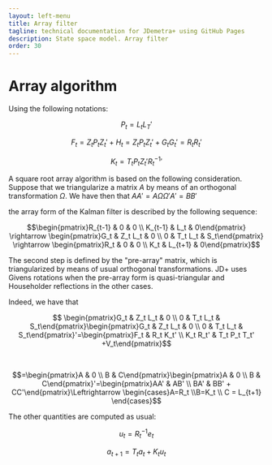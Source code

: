 ```yaml
---
layout: left-menu
title: Array filter
tagline: technical documentation for JDemetra+ using GitHub Pages
description: State space model. Array filter
order: 30
---
```

# Array algorithm

Using the following notations:

$$ P_t = L_t L_T'$$ 

$$ F_t = Z_t P_t Z_t' + H_t = Z_t P_t Z_t' + G_t G_t' = R_t R_t' $$

$$ K_t = T_t P_t Z_t' {R_t^{-1}}' $$

A square root array algorithm is based on the following consideration. Suppose that we triangularize a matrix $A$ by means of an orthogonal transformation $\Omega$.
We have then that $AA'=A\Omega \Omega' A'=BB'$

the array form of the Kalman filter is described by the following sequence:

$$\begin{pmatrix}R_{t-1} & 0 & 0 \\ K_{t-1} & L_t & 0\end{pmatrix} \rightarrow \begin{pmatrix}G_t & Z_t L_t & 0 \\ 0 & T_t L_t & S_t\end{pmatrix} \rightarrow \begin{pmatrix}R_t & 0 & 0 \\ K_t & L_{t+1} & 0\end{pmatrix}$$

The second step is defined by the "pre-array" matrix, which is triangularized by means of usual orthogonal transformations. JD+ uses Givens rotations when the pre-array form is quasi-triangular and Householder reflections in the other cases.

Indeed, we have that

$$ \begin{pmatrix}G_t & Z_t L_t & 0 \\ 0 & T_t L_t & S_t\end{pmatrix}\begin{pmatrix}G_t & Z_t L_t & 0 \\ 0 & T_t L_t & S_t\end{pmatrix}'=\begin{pmatrix}F_t & R_t K_t' \\ K_t R_t' & T_t P_t T_t' +V_t\end{pmatrix}$$

<br>

$$=\begin{pmatrix}A & 0 \\ B & C\end{pmatrix}\begin{pmatrix}A & 0 \\ B & C\end{pmatrix}'=\begin{pmatrix}AA' & AB' \\ BA' & BB' + CC'\end{pmatrix}\Leftrightarrow \begin{cases}A=R_t \\B=K_t \\ C = L_{t+1} \end{cases}$$

The other quantities are computed as usual:

$$ u_t = R_t^{-1} e_t $$

$$ a_{t+1} = T_t a_{t} + K_t u_t  $$

